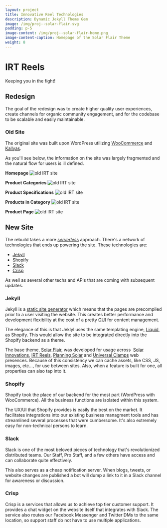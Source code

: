 ```yaml
---
layout: project
title: Innovative Reel Technologies
description: Dynamic Jekyll Theme Gem
image: /img/proj--solar-flair.svg
padding: p-5
image-content: /img/proj--solar-flair-home.png
image-content-caption: Homepage of the Solar Flair Theme 
weight: 8
---
```



# IRT Reels
Keeping you in the fight!


## Redesign

The goal of the redesign was to create higher quality user experiences, create channels for organic community engagement, and for the codebase to be scalable and easily maintainable.

### Old Site

The original site was built upon WordPress utilizing [WooCommerce](https://woocommerce.com/) and [Kallyas](https://kallyas.net/).

As you'll see below, the information on the site was largely fragmented and the natural flow for users is ill defined.

**Homepage**
![old IRT site](old-site/old-site--home.png)

**Product Categories**
![old IRT site](old-site/old-site--products.png)

**Product Specifications**
![old IRT site](old-site/old-site--product-specs.png)

**Products in Category**
![old IRT site](old-site/old-site--product-series.png)

**Product Page**
![old IRT site](old-site/old-site--product.png)

## New Site
The rebuild takes a more [*serverless*](https://en.wikipedia.org/wiki/Serverless_computing) approach. There's a network of technologies that ends up powering the site. These technologies are:

- [Jekyll](https://jekyllrb.com/)
- [Shopify](https://www.shopify.com/)
- [Slack](https://slack.com/)
- [Crisp](https://crisp.chat/en/)

As well as several other techs and APIs that are coming with subsequent updates.

### Jekyll
Jekyll is a [static site generator](https://davidwalsh.name/introduction-static-site-generators) which means that the pages are precompiled prior to a user visiting the website. This creates better performance and development flexibility at the cost of a pretty [GUI](https://en.wikipedia.org/wiki/Graphical_user_interface) for content management. 

The elegance of this is that Jeklyl uses the same templating engine, [Liquid](https://shopify.github.io/liquid/), as Shopify. This would allow the site to be integrated directly into the Shopify backend as a theme. 

The base theme, [Solar Flair](https://github.com/ndkline/solar-flair), was developed for usage across  [Solar Innovations](https://solarinnovations.com/), [IRT Reels](https://irtreels.com/), [Planning Solar](https://planning.solar/) and [Universal Clamps](https://universalclamps.com/) web presences. Because of this consistency we can cache assets, like CSS, JS, images, etc..., for use between sites. Also, when a feature is built for one, all properties can also tap into it.

### Shopify
Shopify took the place of our backend for the most part (WordPress with WooCommerce). All the business functions are isolated within this system.

The UX/UI that Shopify provides is easily the best on the market. It facilitates integrations into our existing business managment tools and has streamlined several processes that were cumbersome. It's also extremely easy for non-technical persons to learn.

### Slack 
Slack is one of the most beloved pieces of technology that's revolutionized distributed teams. Our Staff, Pro Staff, and a few others have access and can collaborate quite effectively. 

This also serves as a cheap notification server. When blogs, tweets, or website changes are published a bot will dump a link to it in a Slack channel for awareness or discussion.

### Crisp
Crisp is a services that allows us to achieve top tier customer support. It provides a chat widget on the website itself that integrates with Slack. The service also routes our Facebook Messenger and Twitter DMs to the same location, so support staff do not have to use multiple applications.

